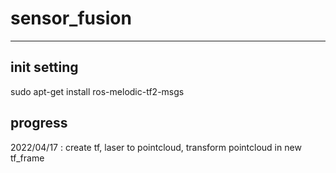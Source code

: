 # sensor_fusion
---------
## init setting
  sudo apt-get install ros-melodic-tf2-msgs

## progress
  2022/04/17 : create tf, laser to pointcloud, transform pointcloud in new tf_frame
